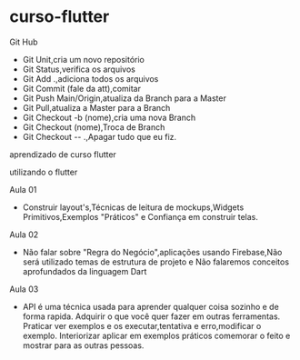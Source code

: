 # curso-flutter

Git Hub
 - Git Unit,cria um novo repositório 
 - Git Status,verifica os arquivos
 - Git Add .,adiciona todos os arquivos
 - Git Commit (fale da att),comitar
 - Git Push Main/Origin,atualiza da Branch para a Master
 - Git Pull,atualiza a Master para a Branch
 - Git Checkout -b (nome),cria uma nova Branch
 - Git Checkout (nome),Troca de Branch
 - Git Checkout -- .,Apagar tudo que eu fiz.

aprendizado de curso flutter

utilizando o flutter

Aula 01
 - Construir layout's,Técnicas de leitura de mockups,Widgets Primitivos,Exemplos "Práticos" e Confiança em construir telas.

Aula 02
 - Não falar sobre "Regra do Negócio",aplicações usando Firebase,Não será utilizado temas de estrutura de projeto e Não falaremos conceitos aprofundados da linguagem Dart

Aula 03
 - API é uma técnica usada para aprender qualquer coisa sozinho e de forma rapida. Adquirir o que você quer fazer em outras ferramentas. Praticar ver exemplos e os executar,tentativa e erro,modificar o exemplo. Interiorizar aplicar em exemplos práticos comemorar o feito e mostrar para as outras pessoas.